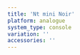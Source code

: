 ```yaml
---
title: 'Nt mini Noir'
platform: analogue
system_type: console
variation: ''
accessories: ''
---
```

